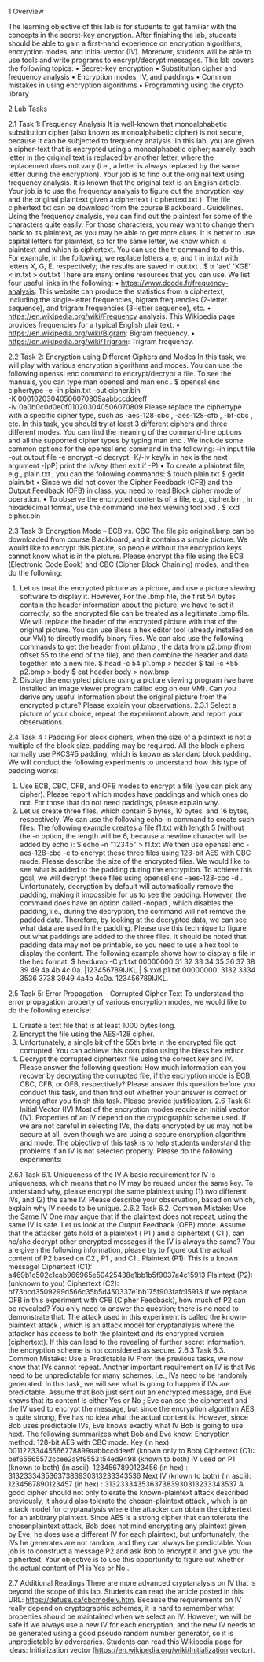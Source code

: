 1 Overview

The learning objective of this lab is for students to get familiar with the concepts in the secret-key encryption.
After finishing the lab, students should be able to gain a first-hand experience on encryption algorithms,
encryption modes, and initial vector (IV). Moreover, students will be able to use tools and write programs
to encrypt/decrypt messages. This lab covers the following topics:
• Secret-key encryption
• Substitution cipher and frequency analysis
• Encryption modes, IV, and paddings
• Common mistakes in using encryption algorithms
• Programming using the crypto library

2 Lab Tasks

2.1 Task 1: Frequency Analysis
It is well-known that monoalphabetic substitution cipher (also known as monoalphabetic cipher) is not secure, because it can be subjected to frequency analysis. In this lab, you are given a cipher-text that is
encrypted using a monoalphabetic cipher; namely, each letter in the original text is replaced by another
letter, where the replacement does not vary (i.e., a letter is always replaced by the same letter during the
encryption). Your job is to find out the original text using frequency analysis. It is known that the original
text is an English article.
Your job is to use the frequency analysis to figure out the encryption key and the original plaintext given a
ciphertext ( ciphertext.txt ). The file ciphertext.txt can be download from the course Blackboard .
Guidelines. Using the frequency analysis, you can find out the plaintext for some of the characters quite
easily. For those characters, you may want to change them back to its plaintext, as you may be able to get
more clues. It is better to use capital letters for plaintext, so for the same letter, we know which is plaintext
and which is ciphertext. You can use the tr command to do this. For example, in the following, we replace
letters a, e, and t in in.txt with letters X, G, E, respectively; the results are saved in out.txt .
$ tr 'aet' 'XGE' < in.txt > out.txt
There are many online resources that you can use. We list four useful links in the following:
• https://www.dcode.fr/frequency-analysis: This website can produce the statistics from a ciphertext,
including the single-letter frequencies, bigram frequencies (2-letter sequence), and trigram frequencies
(3-letter sequence), etc.
• https://en.wikipedia.org/wiki/Frequency analysis: This Wikipedia page provides frequencies for a typical English plaintext.
• https://en.wikipedia.org/wiki/Bigram: Bigram frequency.
• https://en.wikipedia.org/wiki/Trigram: Trigram frequency.

2.2 Task 2: Encryption using Different Ciphers and Modes
In this task, we will play with various encryption algorithms and modes. You can use the following
openssl enc command to encrypt/decrypt a file. To see the manuals, you can type man openssl and
man enc .
$ openssl enc ciphertype -e -in plain.txt -out cipher.bin \
-K 00010203040506070809aabbccddeeff \
-iv 0a0b0c0d0e0f010203040506070809
Please replace the ciphertype with a specific cipher type, such as -aes-128-cbc , -aes-128-cfb , -bf-cbc ,
etc. In this task, you should try at least 3 different ciphers and three different modes. You can find the
meaning of the command-line options and all the supported cipher types by typing man enc . We include
some common options for the openssl enc command in the following:
-in <file> input file
-out <file> output file
-e encrypt
-d decrypt
-K/-iv key/iv in hex is the next argument
-[pP] print the iv/key (then exit if -P)
• To create a plaintext file, e.g., plain.txt , you can the following commands:
$ touch plain.txt
$ gedit plain.txt
• Since we did not cover the Cipher Feedback (CFB) and the Output Feedback (OFB) in class, you need
to read Block cipher mode of operation.
• To observe the encrypted contents of a file, e.g., cipher.bin , in hexadecimal format, use the command
line hex viewing tool xxd .
$ xxd cipher.bin

2.3 Task 3: Encryption Mode – ECB vs. CBC
The file pic original.bmp can be downloaded from course Blackboard, and it contains a simple picture.
We would like to encrypt this picture, so people without the encryption keys cannot know what is in the
picture. Please encrypt the file using the ECB (Electronic Code Book) and CBC (Cipher Block Chaining)
modes, and then do the following:
1. Let us treat the encrypted picture as a picture, and use a picture viewing software to display it.
However, For the .bmp file, the first 54 bytes contain the header information about the picture, we
have to set it correctly, so the encrypted file can be treated as a legitimate .bmp file. We will replace
the header of the encrypted picture with that of the original picture. You can use Bless a hex
editor tool (already installed on our VM) to directly modify binary files. We can also use the following
commands to get the header from p1.bmp , the data from p2.bmp (from offset 55 to the end of the
file), and then combine the header and data together into a new file.
$ head -c 54 p1.bmp > header
$ tail -c +55 p2.bmp > body
$ cat header body > new.bmp
2. Display the encrypted picture using a picture viewing program (we have installed an image viewer
program called eog on our VM). Can you derive any useful information about the original picture from
the encrypted picture? Please explain your observations.
2.3.1 Select a picture of your choice, repeat the experiment above, and report your
observations.

2.4 Task 4 : Padding
For block ciphers, when the size of a plaintext is not a multiple of the block size, padding may be required.
All the block ciphers normally use PKCS#5 padding, which is known as standard block padding. We will
conduct the following experiments to understand how this type of padding works:
1. Use ECB, CBC, CFB, and OFB modes to encrypt a file (you can pick any cipher). Please report which
modes have paddings and which ones do not. For those that do not need paddings, please explain why.
2. Let us create three files, which contain 5 bytes, 10 bytes, and 16 bytes, respectively. We can use the
following echo -n command to create such files. The following example creates a file f1.txt with
length 5 (without the -n option, the length will be 6, because a newline character will be added by
echo ):
$ echo -n "12345" > f1.txt
We then use openssl enc -aes-128-cbc -e to encrypt these three files using 128-bit AES with
CBC mode. Please describe the size of the encrypted files.
We would like to see what is added to the padding during the encryption. To achieve this goal, we
will decrypt these files using openssl enc -aes-128-cbc -d . Unfortunately, decryption by default
will automatically remove the padding, making it impossible for us to see the padding. However, the
command does have an option called -nopad , which disables the padding, i.e., during the decryption,
the command will not remove the padded data. Therefore, by looking at the decrypted data, we can
see what data are used in the padding. Please use this technique to figure out what paddings are added
to the three files.
It should be noted that padding data may not be printable, so you need to use a hex tool to display
the content. The following example shows how to display a file in the hex format:
$ hexdump -C p1.txt
00000000 31 32 33 34 35 36 37 38 39 49 4a 4b 4c 0a. |123456789IJKL.|
$ xxd p1.txt
00000000: 3132 3334 3536 3738 3949 4a4b 4c0a. 123456789IJKL.
   
2.5 Task 5: Error Propagation – Corrupted Cipher Text
To understand the error propagation property of various encryption modes, we would like to do the following
exercise:
1. Create a text file that is at least 1000 bytes long.
2. Encrypt the file using the AES-128 cipher.
3. Unfortunately, a single bit of the 55th byte in the encrypted file got corrupted. You can achieve this
corruption using the bless hex editor.
4. Decrypt the corrupted ciphertext file using the correct key and IV.
Please answer the following question: How much information can you recover by decrypting the corrupted
file, if the encryption mode is ECB, CBC, CFB, or OFB, respectively? Please answer this question before
you conduct this task, and then find out whether your answer is correct or wrong after you finish this task.
Please provide justification.
2.6 Task 6: Initial Vector (IV)
Most of the encryption modes require an initial vector (IV). Properties of an IV depend on the cryptographic
scheme used. If we are not careful in selecting IVs, the data encrypted by us may not be secure at all, even
though we are using a secure encryption algorithm and mode. The objective of this task is to help students
understand the problems if an IV is not selected properly. Please do the following experiments:

2.6.1 Task 6.1. Uniqueness of the IV
A basic requirement for IV is uniqueness, which means that no IV may be reused under the same key. To
understand why, please encrypt the same plaintext using (1) two different IVs, and (2) the same IV. Please
describe your observation, based on which, explain why IV needs to be unique.
2.6.2 Task 6.2. Common Mistake: Use the Same IV
One may argue that if the plaintext does not repeat, using the same IV is safe. Let us look at the Output
Feedback (OFB) mode. Assume that the attacker gets hold of a plaintext ( P1 ) and a ciphertext ( C1 ),
can he/she decrypt other encrypted messages if the IV is always the same? You are given the following
information, please try to figure out the actual content of P2 based on C2 , P1 , and C1 .
Plaintext (P1): This is a known message!
Ciphertext (C1): a469b1c502c1cab966965e50425438e1bb1b5f9037a4c15913
Plaintext (P2): (unknown to you)
Ciphertext (C2): bf73bcd3509299d566c35b5d450337e1bb175f903fafc15913
If we replace OFB in this experiment with CFB (Cipher Feedback), how much of P2 can be revealed? You
only need to answer the question; there is no need to demonstrate that.
The attack used in this experiment is called the known-plaintext attack , which is an attack model for
cryptanalysis where the attacker has access to both the plaintext and its encrypted version (ciphertext). If
this can lead to the revealing of further secret information, the encryption scheme is not considered as secure.
2.6.3 Task 6.3. Common Mistake: Use a Predictable IV
From the previous tasks, we now know that IVs cannot repeat. Another important requirement on IV is
that IVs need to be unpredictable for many schemes, i.e., IVs need to be randomly generated. In this task,
we will see what is going to happen if IVs are predictable.
Assume that Bob just sent out an encrypted message, and Eve knows that its content is either Yes or No ;
Eve can see the ciphertext and the IV used to encrypt the message, but since the encryption algorithm AES
is quite strong, Eve has no idea what the actual content is. However, since Bob uses predictable IVs, Eve
knows exactly what IV Bob is going to use next. The following summarizes what Bob and Eve know:
Encryption method: 128-bit AES with CBC mode.
Key (in hex): 00112233445566778899aabbccddeeff (known only to Bob)
Ciphertext (C1): bef65565572ccee2a9f9553154ed9498 (known to both)
IV used on P1 (known to both)
(in ascii): 1234567890123456
(in hex) : 31323334353637383930313233343536
Next IV (known to both)
(in ascii): 1234567890123457
(in hex) : 31323334353637383930313233343537
A good cipher should not only tolerate the known-plaintext attack described previously, it should also
tolerate the chosen-plaintext attack , which is an attack model for cryptanalysis where the attacker can
obtain the ciphertext for an arbitrary plaintext. Since AES is a strong cipher that can tolerate the chosenplaintext attack, Bob does not mind encrypting any plaintext given by Eve; he does use a different IV for
each plaintext, but unfortunately, the IVs he generates are not random, and they can always be predictable.
Your job is to construct a message P2 and ask Bob to encrypt it and give you the ciphertext. Your objective
is to use this opportunity to figure out whether the actual content of P1 is Yes or No .

2.7 Additional Readings
There are more advanced cryptanalysis on IV that is beyond the scope of this lab. Students can read the
article posted in this URL: https://defuse.ca/cbcmodeiv.htm. Because the requirements on IV really depend
on cryptographic schemes, it is hard to remember what properties should be maintained when we select an IV.
However, we will be safe if we always use a new IV for each encryption, and the new IV needs to be generated
using a good pseudo random number generator, so it is unpredictable by adversaries. Students can read this
Wikipedia page for ideas: Initialization vector (https://en.wikipedia.org/wiki/Initialization vector).
